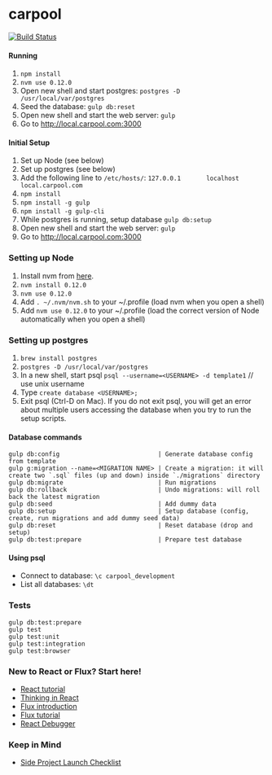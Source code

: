 carpool
========

[![Build Status](https://travis-ci.org/scsper/carpool.svg?branch=master)](https://travis-ci.org/scsper/carpool)

#### Running
1. `npm install`
2. `nvm use 0.12.0`
3. Open new shell and start postgres: `postgres -D /usr/local/var/postgres`
4. Seed the database: `gulp db:reset`
4. Open new shell and start the web server: `gulp`
5. Go to http://local.carpool.com:3000

#### Initial Setup
1. Set up Node (see below)
2. Set up postgres (see below)
3. Add the following line to `/etc/hosts/`: `127.0.0.1       localhost       local.carpool.com`
4. `npm install`
5. `npm install -g gulp`
6. `npm install -g gulp-cli`
7. While postgres is running, setup database `gulp db:setup`
8. Open new shell and start the web server: `gulp`
9. Go to http://local.carpool.com:3000

### Setting up Node
1. Install nvm from [here](https://github.com/creationix/nvm).
2. `nvm install 0.12.0`
3. `nvm use 0.12.0`
4. Add `. ~/.nvm/nvm.sh` to your ~/.profile (load nvm when you open a shell)
5. Add `nvm use 0.12.0` to your ~/.profile (load the correct version of Node automatically when you open a shell)

### Setting up postgres
1. `brew install postgres`
2. `postgres -D /usr/local/var/postgres`
3. In a new shell, start psql `psql --username=<USERNAME> -d template1` // use unix username
4. Type `create database <USERNAME>;`
5. Exit psql (Ctrl-D on Mac).  If you do not exit psql, you will get an error about multiple users accessing the database when you try to run the setup scripts.


#### Database commands
```
gulp db:config                           | Generate database config from template
gulp g:migration --name=<MIGRATION NAME> | Create a migration: it will create two `.sql` files (up and down) inside `./migrations` directory
gulp db:migrate                          | Run migrations
gulp db:rollback                         | Undo migrations: will roll back the latest migration
gulp db:seed                             | Add dummy data
gulp db:setup                            | Setup database (config, create, run migrations and add dummy seed data)
gulp db:reset                            | Reset database (drop and setup)
gulp db:test:prepare                     | Prepare test database
```

#### Using psql

* Connect to database: `\c carpool_development`
* List all databases: `\dt`

### Tests
```
gulp db:test:prepare
gulp test
gulp test:unit
gulp test:integration
gulp test:browser
```

### New to React or Flux? Start here!
* [React tutorial](https://facebook.github.io/react/docs/tutorial.html)
* [Thinking in React](https://facebook.github.io/react/docs/thinking-in-react.html)
* [Flux introduction](https://facebook.github.io/flux/docs/overview.html)
* [Flux tutorial](https://facebook.github.io/flux/docs/todo-list.html#content)
* [React Debugger](https://facebook.github.io/react/blog/2015/08/03/new-react-devtools-beta.html)

### Keep in Mind
* [Side Project Launch Checklist](http://keepwomen.com/static_pages/checklist_tool)

